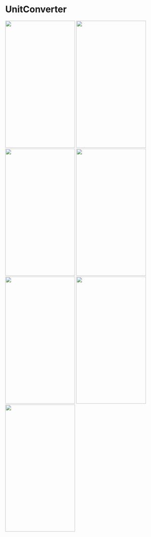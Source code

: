 # UnitConverter

<img width=220 height=400 src="https://user-images.githubusercontent.com/75259953/131520325-7291dc95-f687-43dd-922a-92ab93626ff0.png" />
<img width=220 height=400 src="https://user-images.githubusercontent.com/75259953/131520336-e3637ab7-4410-4b19-9039-e14d85422ef7.png" />
<img width=220 height=400 src="https://user-images.githubusercontent.com/75259953/131520347-f1a663e3-6c48-4408-8207-ad4453394a3e.png" />
<img width=220 height=400 src="https://user-images.githubusercontent.com/75259953/131520358-6698f817-1967-45d0-81ab-1198bc0b8d42.png" />
<img width=220 height=400 src="https://user-images.githubusercontent.com/75259953/131520370-792a1de5-5f8a-4f7d-9294-f82dae9d96fb.png" />
<img width=220 height=400 src="https://user-images.githubusercontent.com/75259953/131520393-d676ac71-d62a-44dc-be29-f0c52b3ca96e.png" />
<img width=220 height=400 src="https://user-images.githubusercontent.com/75259953/131520417-fe56d3d9-e1a5-4f5d-b696-86e2000cfeb0.png" />
